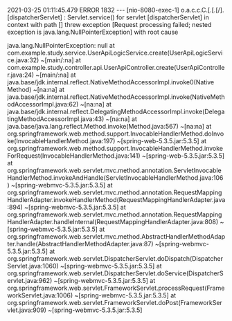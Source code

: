 2021-03-25 01:11:45.479 ERROR 1832 --- [nio-8080-exec-1] o.a.c.c.C.[.[.[/].[dispatcherServlet]    : Servlet.service() for servlet [dispatcherServlet] in context with path [] threw exception [Request processing failed; nested exception is java.lang.NullPointerException] with root cause

java.lang.NullPointerException: null
	at com.example.study.service.UserApiLogicService.create(UserApiLogicService.java:32) ~[main/:na]
	at com.example.study.controller.api.UserApiController.create(UserApiController.java:24) ~[main/:na]
	at java.base/jdk.internal.reflect.NativeMethodAccessorImpl.invoke0(Native Method) ~[na:na]
	at java.base/jdk.internal.reflect.NativeMethodAccessorImpl.invoke(NativeMethodAccessorImpl.java:62) ~[na:na]
	at java.base/jdk.internal.reflect.DelegatingMethodAccessorImpl.invoke(DelegatingMethodAccessorImpl.java:43) ~[na:na]
	at java.base/java.lang.reflect.Method.invoke(Method.java:567) ~[na:na]
	at org.springframework.web.method.support.InvocableHandlerMethod.doInvoke(InvocableHandlerMethod.java:197) ~[spring-web-5.3.5.jar:5.3.5]
	at org.springframework.web.method.support.InvocableHandlerMethod.invokeForRequest(InvocableHandlerMethod.java:141) ~[spring-web-5.3.5.jar:5.3.5]
	at org.springframework.web.servlet.mvc.method.annotation.ServletInvocableHandlerMethod.invokeAndHandle(ServletInvocableHandlerMethod.java:106) ~[spring-webmvc-5.3.5.jar:5.3.5]
	at org.springframework.web.servlet.mvc.method.annotation.RequestMappingHandlerAdapter.invokeHandlerMethod(RequestMappingHandlerAdapter.java:894) ~[spring-webmvc-5.3.5.jar:5.3.5]
	at org.springframework.web.servlet.mvc.method.annotation.RequestMappingHandlerAdapter.handleInternal(RequestMappingHandlerAdapter.java:808) ~[spring-webmvc-5.3.5.jar:5.3.5]
	at org.springframework.web.servlet.mvc.method.AbstractHandlerMethodAdapter.handle(AbstractHandlerMethodAdapter.java:87) ~[spring-webmvc-5.3.5.jar:5.3.5]
	at org.springframework.web.servlet.DispatcherServlet.doDispatch(DispatcherServlet.java:1060) ~[spring-webmvc-5.3.5.jar:5.3.5]
	at org.springframework.web.servlet.DispatcherServlet.doService(DispatcherServlet.java:962) ~[spring-webmvc-5.3.5.jar:5.3.5]
	at org.springframework.web.servlet.FrameworkServlet.processRequest(FrameworkServlet.java:1006) ~[spring-webmvc-5.3.5.jar:5.3.5]
	at org.springframework.web.servlet.FrameworkServlet.doPost(FrameworkServlet.java:909) ~[spring-webmvc-5.3.5.jar:5.3.5]
